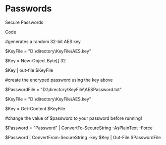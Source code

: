 # Passwords
Secure Passwords

Code

 #generates a random 32-bit AES key 


$KeyFile = "D:\directory\KeyFile\AES.key" 


$Key = New-Object Byte[] 32 


[Security.Cryptography.RNGCryptoServiceProvider]::Create().GetBytes($Key) 


$Key | out-file $KeyFile 



#create the encryped password using the key above


$PasswordFile = "D:\directory\KeyFile\AESPassword.txt" 


$KeyFile = "D:\directory\KeyFile\AES.key"


$Key = Get-Content $KeyFile


#change the value of $password to your password before running! 


$Password = "Password" | ConvertTo-SecureString -AsPlainText -Force 


$Password | ConvertFrom-SecureString -key $Key | Out-File $PasswordFile  
